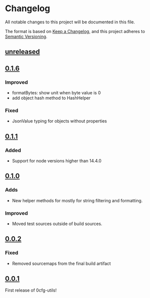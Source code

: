 # Changelog

All notable changes to this project will be documented in this file.

The format is based on [Keep a Changelog](https://keepachangelog.com/en/1.0.0/),
and this project adheres to [Semantic Versioning](https://semver.org/spec/v2.0.0.html).

## [unreleased]

## [0.1.6]

### Improved

- formatBytes: show unit when byte value is 0
- add object hash method to HashHelper

### Fixed

- JsonValue typing for objects without properties

## [0.1.1]

### Added
- Support for node versions higher than 14.4.0

## [0.1.0]

### Adds

- New helper methods for mostly for string filtering and formatting.

### Improved

- Moved test sources outside of build sources.

## [0.0.2]

### Fixed

- Removed sourcemaps from the final build artifact

## [0.0.1]

First release of 0cfg-utils!

[unreleased]: https://github.com/0cfg/0cfg-utils/compare/v0.1.6..HEAD
[0.1.6]: https://github.com/0cfg/0cfg-utils/releases/tag/v0.1.6
[0.1.1]: https://github.com/0cfg/0cfg-utils/releases/tag/v0.1.1
[0.1.0]: https://github.com/0cfg/0cfg-utils/releases/tag/v0.1.0
[0.0.2]: https://github.com/0cfg/0cfg-utils/releases/tag/v0.0.2
[0.0.1]: https://github.com/0cfg/0cfg-utils/releases/tag/v0.0.1
